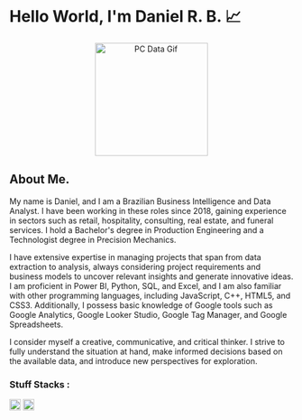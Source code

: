
# Hello World, I'm Daniel R. B. 📈


<p align = center>
    <img src = "https://media.tenor.com/2unHkuoMLhcAAAAM/data-code.gif" alt = "PC Data Gif" width = 200>
</p>


## About Me. 

My name is Daniel, and I am a Brazilian Business Intelligence and Data Analyst. I have been working in these roles since 2018, gaining experience in sectors such as retail, hospitality, consulting, real estate, and funeral services. I hold a Bachelor's degree in Production Engineering and a Technologist degree in Precision Mechanics.

I have extensive expertise in managing projects that span from data extraction to analysis, always considering project requirements and business models to uncover relevant insights and generate innovative ideas. I am proficient in Power BI, Python, SQL, and Excel, and I am also familiar with other programming languages, including JavaScript, C++, HTML5, and CSS3. Additionally, I possess basic knowledge of Google tools such as Google Analytics, Google Looker Studio, Google Tag Manager, and Google Spreadsheets.

I consider myself a creative, communicative, and critical thinker. I strive to fully understand the situation at hand, make informed decisions based on the available data, and introduce new perspectives for exploration.

### Stuff Stacks :

<div class = "flex-container">
    <!-- <div class = "img-icon"> -->
        <img width = 20 height = 20 src="https://cdn.jsdelivr.net/gh/devicons/devicon@latest/icons/python/python-original-wordmark.svg" />          
    <!-- </div> -->
    <!-- <div class = "img-icon"> -->
        <img width = 20 height = 20  src="https://cdn.jsdelivr.net/gh/devicons/devicon@latest/icons/microsoftsqlserver/microsoftsqlserver-plain-wordmark.svg" />
    <!-- </div> -->

</div>



